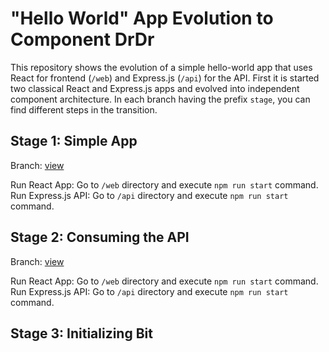# "Hello World" App Evolution to Component DrDr
This repository shows the evolution of a simple hello-world app that uses React for frontend (`/web`) and Express.js (`/api`) for the API. First it is started two classical React and Express.js apps and evolved into independent component architecture. In each branch having the prefix `stage`, you can find different steps in the transition.

## Stage 1: Simple App
Branch: [view](https://github.com/teambit-community/hello-world/tree/stage1-simple_app)

Run React App: Go to `/web` directory and execute `npm run start` command. 
Run Express.js API: Go to `/api` directory and execute `npm run start` command.

## Stage 2: Consuming the API
Branch: [view](https://github.com/teambit-community/hello-world/tree/stage2-consuming-api)

Run React App: Go to `/web` directory and execute `npm run start` command. 
Run Express.js API: Go to `/api` directory and execute `npm run start` command.

## Stage 3: Initializing Bit

